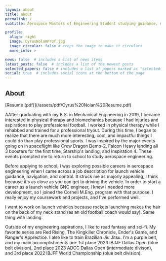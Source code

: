 ```yaml
---
layout: about
title: about
permalink: /
subtitle: Aerospace Masters of Engineering Student studying guidance, navigation, and control of launch vehicles and spacecraft.

profile:
  align: right
  image: CyrusNolanProf.jpg
  image_circular: false # crops the image to make it circulars
  more_info: >

news: false  # includes a list of news items
latest_posts: false  # includes a list of the newest posts
selected_papers: false # includes a list of papers marked as "selected={true}"
social: true  # includes social icons at the bottom of the page
---
```

<h2> About </h2>
[Resume (pdf)](/assets/pdf/Cyrus%20Nolan%20Resume.pdf)  

AAfter graduating with my B.S. in Mechanical Engineering in 2019, I became interested in physical therapy and biomechanics because I had injuries and aspirations to play professional football. I worked in physical therapy while I rehabbed and trained for a professional tryout. During this time, I began to realize that there are much more interesting, cool, and impactful things I could do than play professional sports. I was inspired by the major events going on in spaceflight like Crew Dragon Demo-2, Falcon Heavy landing all 3 boosters for the first time, Starship's landing, and Inspiration 4. These events prompted me to return to school to study aerospace engineering.

Before applying to school, I was exploring possible careers in aerospace engineering when I came across a job description for launch vehicle guidance, navigation, and control. It struck me as majorly appealing, I think because it's as close as you can get to driving the vehicle. In order to start a career as a launch vehicle GNC engineer, I knew I needed more development, so I joined the Cornell M.Eng. program with that purpose. I really enjoy my coursework and projects, and I've performed well.

I want to work on launch vehicles because rockets launching makes the hair on the back of my neck stand (as an old football coach would say). Same thing with landing.

Outside of my engineering aspirations, I like to read fantasy and sci-fi. My favorite series are Red Rising, The Kingkiller Chronicle, Ender's Game, and Ranger's Apprectice. I also like to train Brazilian Jiu Jitsu. I'm a purple belt, and my main accomplishments are: 1st place 2023 IBJJF Dallas Open (blue belt division), 2nd place 2023 ADCC Dallas Open (intermediate divison), and 3rd place 2022 IBJFF World Championship (blue belt division).